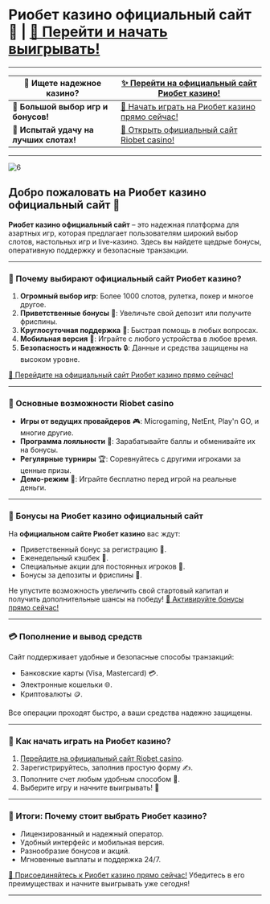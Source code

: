# Риобет казино официальный сайт 🎰 | [🔗 Перейти и начать выигрывать!](https://brandplay.link/dtx89f2L)

---

| 🎉 **Ищете надежное казино?**               | [✨ Перейти на официальный сайт Риобет казино!](https://brandplay.link/dtx89f2L)    |
|---------------------------------------------|----------------------------------------------------------------------------------|
| 🎰 **Большой выбор игр и бонусов!**         | [🔗 Начать играть на Риобет казино прямо сейчас!](https://brandplay.link/dtx89f2L) |
| 💎 **Испытай удачу на лучших слотах!**       | [🎲 Открыть официальный сайт Riobet casino!](https://brandplay.link/dtx89f2L)     |

---
![6](https://github.com/user-attachments/assets/782ca9bd-2f59-4dab-9a33-17af8db8b1e7)

## Добро пожаловать на Риобет казино официальный сайт 🌟

**Риобет казино официальный сайт** – это надежная платформа для азартных игр, которая предлагает пользователям широкий выбор слотов, настольных игр и live-казино. Здесь вы найдете щедрые бонусы, оперативную поддержку и безопасные транзакции.

---

### 🎲 Почему выбирают официальный сайт Риобет казино?

1. **Огромный выбор игр**: Более 1000 слотов, рулетка, покер и многое другое.
2. **Приветственные бонусы** 🎁: Увеличьте свой депозит или получите фриспины.
3. **Круглосуточная поддержка** 💬: Быстрая помощь в любых вопросах.
4. **Мобильная версия** 📱: Играйте с любого устройства в любое время.
5. **Безопасность и надежность** 🔒: Данные и средства защищены на высоком уровне.

[🎰 Перейдите на официальный сайт Риобет казино прямо сейчас!](https://brandplay.link/dtx89f2L)

---

### 📌 Основные возможности Riobet casino

- **Игры от ведущих провайдеров** 🎮: Microgaming, NetEnt, Play'n GO, и многие другие.
- **Программа лояльности** 🌟: Зарабатывайте баллы и обменивайте их на бонусы.
- **Регулярные турниры** 🏆: Соревнуйтесь с другими игроками за ценные призы.
- **Демо-режим** 🎲: Играйте бесплатно перед игрой на реальные деньги.

---

### 🎁 Бонусы на Риобет казино официальный сайт

На **официальном сайте Риобет казино** вас ждут:

- Приветственный бонус за регистрацию 💸.
- Еженедельный кэшбек 🎁.
- Специальные акции для постоянных игроков 🌟.
- Бонусы за депозиты и фриспины 🎰.

Не упустите возможность увеличить свой стартовый капитал и получить дополнительные шансы на победу! [🔗 Активируйте бонусы прямо сейчас!](https://brandplay.link/dtx89f2L)

---

### 💳 Пополнение и вывод средств

Сайт поддерживает удобные и безопасные способы транзакций:

- Банковские карты (Visa, Mastercard) 💳.
- Электронные кошельки 🌐.
- Криптовалюты 🪙.

Все операции проходят быстро, а ваши средства надежно защищены.

---

### 📱 Как начать играть на Риобет казино?

1. [Перейдите на официальный сайт Riobet casino](https://brandplay.link/dtx89f2L).
2. Зарегистрируйтесь, заполнив простую форму ✍️.
3. Пополните счет любым удобным способом 💸.
4. Выберите игру и начните выигрывать! 🎰

---

### 💎 Итоги: Почему стоит выбрать Риобет казино?

- Лицензированный и надежный оператор.
- Удобный интерфейс и мобильная версия.
- Разнообразие бонусов и акций.
- Мгновенные выплаты и поддержка 24/7.

[🔗 Присоединяйтесь к Риобет казино прямо сейчас!](https://brandplay.link/dtx89f2L) Убедитесь в его преимуществах и начните выигрывать уже сегодня!

---

